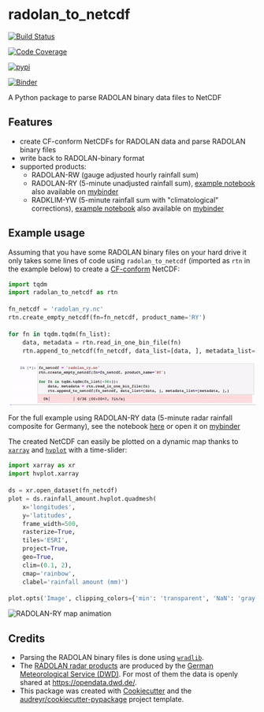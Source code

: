 # radolan_to_netcdf

[![Build Status](https://img.shields.io/travis/cchwala/radolan_to_netcdf.svg)](https://travis-ci.org/cchwala/radolan_to_netcdf)

[![Code Coverage](https://img.shields.io/codecov/c/github/cchwala/radolan_to_netcdf.svg)](https://codecov.io/gh/cchwala/radolan_to_netcdf)

[![pypi](https://img.shields.io/pypi/v/radolan_to_netcdf.svg)](https://pypi.python.org/pypi/radolan_to_netcdf)

[![Binder](https://mybinder.org/badge_logo.svg)](https://mybinder.org/v2/gh/cchwala/radolan_to_netcdf/fancy_readme)

A Python package to parse RADOLAN binary data files to NetCDF

## Features

* create CF-conform NetCDFs for RADOLAN data and parse RADOLAN binary files
* write back to RADOLAN-binary format
* supported products:
    * RADOLAN-RW (gauge adjusted hourly rainfall sum)
    * RADOLAN-RY (5-minute unadjusted rainfall sum), [example notebook](notebooks/example_download_and_parse_radolan-ry_data.ipynb) also available on [mybinder](https://mybinder.org/v2/gh/cchwala/radolan_to_netcdf/fancy_readme?filepath=notebooks%2Fexample_download_and_parse_radolan-ry_data.ipynb)
    * RADKLIM-YW (5-minute rainfall sum with "climatological" corrections), [example notebook](notebooks/example_download_and_parse_radklim-yw_data.ipynb) also available on [mybinder](https://mybinder.org/v2/gh/cchwala/radolan_to_netcdf/fancy_readme?filepath=notebooks%2Fexample_download_and_parse_radklim-yw_data.ipynb)


## Example usage

Assuming that you have some RADOLAN binary files on your hard drive it only takes some lines of code using `radolan_to_netcdf` (imported as `rtn` in the example below) to create a [CF-conform](http://cfconventions.org/) NetCDF:

```python
import tqdm
import radolan_to_netcdf as rtn

fn_netcdf = 'radolan_ry.nc'
rtn.create_empty_netcdf(fn=fn_netcdf, product_name='RY')

for fn in tqdm.tqdm(fn_list):
    data, metadata = rtn.read_in_one_bin_file(fn)
    rtn.append_to_netcdf(fn_netcdf, data_list=[data, ], metadata_list=[metadata, ],)
```

![Create RADOLAN-RY NetCDF](images/create_radolan_ry_netcdf.gif)

For the full example using RADOLAN-RY data (5-minute radar rainfall composite for Germany), see the notebook [here](notebooks/example_download_and_parse_radolan-ry_data.ipynb) or open it on [mybinder](https://mybinder.org/v2/gh/cchwala/radolan_to_netcdf/fancy_readme?filepath=notebooks%2Fexample_download_and_parse_radolan-ry_data.ipynb)

The created NetCDF can easily be plotted on a dynamic map thanks to [`xarray`](http://xarray.pydata.org) and [`hvplot`](https://hvplot.holoviz.org/) with a time-slider:

```python
import xarray as xr
import hvplot.xarray

ds = xr.open_dataset(fn_netcdf)
plot = ds.rainfall_amount.hvplot.quadmesh(
    x='longitudes', 
    y='latitudes',
    frame_width=500, 
    rasterize=True,
    tiles='ESRI', 
    project=True, 
    geo=True, 
    clim=(0.1, 2), 
    cmap='rainbow', 
    clabel='rainfall amount (mm)')

plot.opts('Image', clipping_colors={'min': 'transparent', 'NaN': 'gray'}, alpha=0.5, toolbar='above')
```

![RADOLAN-RY map animation](images/radolan_ry_map_animation.gif)

## Credits

* Parsing the RADOLAN binary files is done using [`wradlib`](https://wradlib.org/).
* The [RADOLAN radar products](https://www.dwd.de/DE/leistungen/radolan/radolan_info/radolan_poster_201711_en_pdf.pdf;jsessionid=4E56FC617A4463815FE89E1247830E81.live11042?__blob=publicationFile&v=2) are produced by the [German Meteorological Service (DWD)](https://www.dwd.de). For most of them the data is openly shared at https://opendata.dwd.de/.
* This package was created with [Cookiecutter](https://github.com/audreyr/cookiecutter) and the [audreyr/cookiecutter-pypackage](https://github.com/audreyr/cookiecutter-pypackage) project template.

